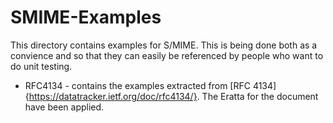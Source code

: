 # SMIME-Examples

This directory contains examples for S/MIME.
This is being done both as a convience and so that they can easily be referenced by people who want to do unit testing.

* RFC4134 - contains the examples extracted from [RFC 4134]{https://datatracker.ietf.org/doc/rfc4134/}.  The Eratta for the document have been applied.

